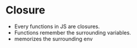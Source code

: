 # Closure

- Every functions in JS are closures.
- Functions remember the surrounding variables.
- memorizes the surrounding env